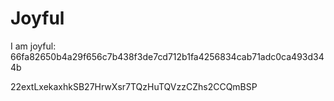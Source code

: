 # Joyful

I am joyful: 66fa82650b4a29f656c7b438f3de7cd712b1fa4256834cab71adc0ca493d344b


22extLxekaxhkSB27HrwXsr7TQzHuTQVzzCZhs2CCQmBSP